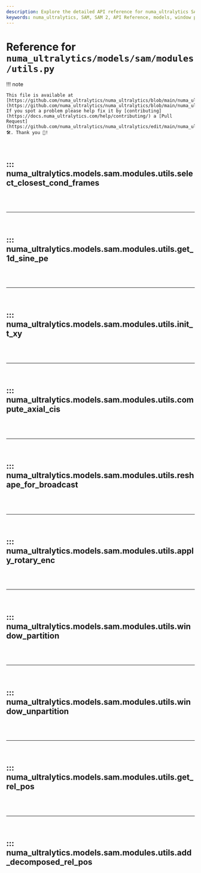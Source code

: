 ```yaml
---
description: Explore the detailed API reference for numa_ultralytics SAM and SAM 2 models.
keywords: numa_ultralytics, SAM, SAM 2, API Reference, models, window partition, data processing, YOLO
---
```


# Reference for `numa_ultralytics/models/sam/modules/utils.py`

!!! note

    This file is available at [https://github.com/numa_ultralytics/numa_ultralytics/blob/main/numa_ultralytics/models/sam/modules/utils.py](https://github.com/numa_ultralytics/numa_ultralytics/blob/main/numa_ultralytics/models/sam/modules/utils.py). If you spot a problem please help fix it by [contributing](https://docs.numa_ultralytics.com/help/contributing/) a [Pull Request](https://github.com/numa_ultralytics/numa_ultralytics/edit/main/numa_ultralytics/models/sam/modules/utils.py) 🛠️. Thank you 🙏!

<br>

## ::: numa_ultralytics.models.sam.modules.utils.select_closest_cond_frames

<br><br><hr><br>

## ::: numa_ultralytics.models.sam.modules.utils.get_1d_sine_pe

<br><br><hr><br>

## ::: numa_ultralytics.models.sam.modules.utils.init_t_xy

<br><br><hr><br>

## ::: numa_ultralytics.models.sam.modules.utils.compute_axial_cis

<br><br><hr><br>

## ::: numa_ultralytics.models.sam.modules.utils.reshape_for_broadcast

<br><br><hr><br>

## ::: numa_ultralytics.models.sam.modules.utils.apply_rotary_enc

<br><br><hr><br>

## ::: numa_ultralytics.models.sam.modules.utils.window_partition

<br><br><hr><br>

## ::: numa_ultralytics.models.sam.modules.utils.window_unpartition

<br><br><hr><br>

## ::: numa_ultralytics.models.sam.modules.utils.get_rel_pos

<br><br><hr><br>

## ::: numa_ultralytics.models.sam.modules.utils.add_decomposed_rel_pos

<br><br>
